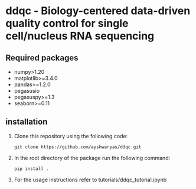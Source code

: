 # ddqc - Biology-centered data-driven quality control for single cell/nucleus RNA sequencing
## Required packages
- numpy>1.20
- matplotlib>=3.4.0
- pandas>=1.2.0
- pegasusio
- pegasuspy>=1.3 
- seaborn>=0.11
## installation
1. Clone this repository using the following code:
   
   `git clone https://github.com/ayshwaryas/ddqc.git`
2. In the root directory of the package run the following command:
   
    `pip install .`
3. For the usage instructions refer to tutorials/ddqc_tutorial.ipynb
